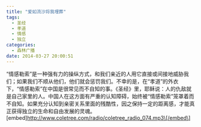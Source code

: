 ```yaml
---
title: "爱如流沙将我埋葬"
tags:
  - 圣经
  - 孝道
  - 情感
  - 独立
categories:
  - 森林广播
date: 2014-03-27 20:00:51
---
```


“情感勒索”是一种强有力的操纵方式，和我们亲近的人用它直接或间接地威胁我们；如果我们不顺从他们，他们就会惩罚我们。不幸的是，在“孝道”的外衣下，“情感勒索”在中国是很常见而不自知的事。《圣经》里，耶稣说：人的仇敌就是自己家里的人。中国人在这方面有严重的认知障碍，始终被“情感勒索”笼罩着而不自知。如果充分认知到亲密关系里面的残酷性，因之保持一定的距离感，才能真正获得独立的生命和自由发展的灵魂。   \[embed\]http://www.coletree.com/radio/coletree_radio_074.mp3\[/embed\]